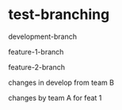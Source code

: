 # test-branching

development-branch

feature-1-branch

feature-2-branch

changes in develop from team B

changes by team A for feat 1
